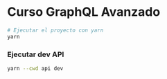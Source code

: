 # Curso GraphQL Avanzado

```sh
# Ejecutar el proyecto con yarn
yarn
```

### Ejecutar dev API

```sh
yarn --cwd api dev
```
